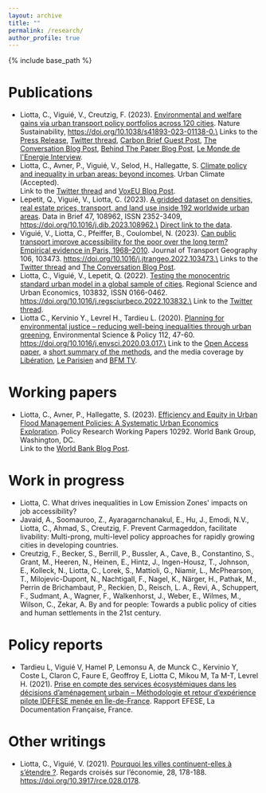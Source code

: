 ```yaml
---
layout: archive
title: ""
permalink: /research/
author_profile: true
---
```


{% include base_path %}

# Publications
* Liotta, C., Viguié, V., Creutzig, F. (2023). [Environmental and welfare gains via urban transport policy portfolios across 120 cities](https://www.nature.com/articles/s41893-023-01138-0). Nature Sustainability, https://doi.org/10.1038/s41893-023-01138-0.\
Links to the [Press Release](https://www.mcc-berlin.net/en/news/information/information-detail/article/a-good-fifth-reduction-in-climate-gases-from-urban-traffic-in-15-years.html), [Twitter thread](https://twitter.com/CharlotteLiotta/status/1663909753741869056), [Carbon Brief Guest Post](https://www.carbonbrief.org/guest-post-how-120-of-the-worlds-major-cities-could-cut-transport-co2-by-22/), [The Conversation Blog Post](https://theconversation.com/ameliorer-la-qualite-de-vie-urbaine-en-reduisant-les-emissions-de-gaz-a-effet-de-serre-cest-possible-208249), [Behind The Paper Blog Post](https://sustainabilitycommunity.springernature.com/posts/how-city-specific-policies-can-drive-sustainable-urban-transport), [Le Monde de l'Energie Interview](https://www.lemondedelenergie.com/transport-urbain-seul-correspond-environ-8-emissions-totales-mondiales-ges/2023/10/26/).
* Liotta, C., Avner, P., Viguié, V., Selod, H., Hallegatte, S. [Climate policy and inequality in urban areas: beyond incomes](https://openknowledge.worldbank.org/handle/10986/38040). Urban Climate (Accepted).\
Link to the [Twitter thread](https://twitter.com/hallegatte/status/1572244403292438529) and [VoxEU Blog Post](https://cepr.org/voxeu/columns/inequalities-urban-climate-policies-spatial-perspective).
* Lepetit, Q., Viguié, V., Liotta, C. (2023). [A gridded dataset on densities, real estate prices, transport, and land use inside 192 worldwide urban areas](https://doi.org/10.1016/j.dib.2023.108962). Data in Brief 47, 108962, ISSN 2352-3409, https://doi.org/10.1016/j.dib.2023.108962.\
[Direct link to the data](https://zenodo.org/record/7086267).
* Viguié, V., Liotta, C., Pfeiffer, B., Coulombel, N. (2023). [Can public transport improve accessibility for the poor over the long term? Empirical evidence in Paris, 1968–2010](https://doi.org/10.1016/j.jtrangeo.2022.103473). Journal of Transport Geography 106, 103473. https://doi.org/10.1016/j.jtrangeo.2022.103473.\
Links to the [Twitter thread](https://twitter.com/CharlotteLiotta/status/1611027241063911425) and [The Conversation Blog Post](https://theconversation.com/developper-le-reseau-de-transports-en-commun-beneficie-t-il-vraiment-aux-plus-pauvres-198261).
* Liotta, C., Viguié, V., Lepetit, Q. (2022). [Testing the monocentric standard urban model in a global sample of cities]( https://doi.org/10.1016/j.regsciurbeco.2022.103832). Regional Science and Urban Economics, 103832, ISSN 0166-0462. https://doi.org/10.1016/j.regsciurbeco.2022.103832.\
Link to the [Twitter thread](https://twitter.com/CharlotteLiotta/status/1564195282438455298).
* Liotta C., Kervinio Y., Levrel H., Tardieu L. (2020). [Planning for environmental justice – reducing well-being inequalities through urban greening](https://doi.org/10.1016/j.envsci.2020.03.017), Environmental Science & Policy 112, 47-60. https://doi.org/10.1016/j.envsci.2020.03.017.\
Link to the [Open Access paper](https://enpc.hal.science/hal-02883575), a [short summary of the methods](https://idefese.files.wordpress.com/2020/01/note_inegalites-1.pdf), and the media coverage by [Libération](https://www.liberation.fr/terre/2020/11/17/acces-a-la-nature-le-probleme-est-plus-important-pour-les-populations-qui-cumulent-les-inegalites_1805870/), [Le Parisien](https://www.leparisien.fr/seine-saint-denis-93/en-ile-de-france-des-milliers-d-habitants-n-ont-pas-d-acces-a-la-nature-a-moins-d-1-km-de-chez-eux-15-11-2020-8408465.php) and [BFM TV](https://www.bfmtv.com/paris/88-000-franciliens-n-ont-pas-d-espace-vert-a-moins-d-un-kilometre-de-chez-eux_AV-202011190235.html).

# Working papers

* Liotta, C., Avner, P., Hallegatte, S. (2023). [Efficiency and Equity in Urban Flood Management Policies: A Systematic Urban Economics Exploration](https://documents1.worldbank.org/curated/en/099527102062332327/pdf/IDU0e0eee23a036c7040f20898009edeafa81b36.pdf). Policy Research Working Papers 10292. World Bank Group, Washington, DC.\
Link to the [World Bank Blog Post](https://blogs.worldbank.org/developmenttalk/efficiency-and-equity-urban-flood-management-policies-systematic-urban-economics).

# Work in progress

* Liotta, C. What drives inequalities in Low Emission Zones' impacts on job accessibility?
* Javaid, A., Soomauroo, Z., Ayaragarnchanakul, E., Hu, J., Emodi, N.V., Liotta, C., Ahmad, S., Creutzig, F. Prevent Carmageddon, facilitate livability: Multi-prong, multi-level policy approaches for rapidly growing cities in developing countries.
* Creutzig, F., Becker, S., Berrill, P., Bussler, A., Cave, B., Constantino, S., Grant, M., Heeren, N., Heinen, E., Hintz, J., Ingen-Housz, T., Johnson, E., Kolleck, N., Liotta, C., Lorek, S., Mattioli, G., Niamir, L., McPhearson, T., Milojevic-Dupont, N., Nachtigall, F., Nagel, K., Närger, H., Pathak, M., Perrin de Brichambaut, P., Reckien, D., Reisch, L. A., Revi, A., Schuppert, F., Sudmant, A., Wagner, F., Walkenhorst, J., Weber, E., Wilmes, M., Wilson, C., Zekar, A. By and for people: Towards a public policy of cities and human settlements in the 21st century.

# Policy reports
* Tardieu L, Viguié V, Hamel P, Lemonsu A, de Munck C., Kervinio Y, Coste L, Claron C, Faure E, Geoffroy E, Liotta C, Mikou M, Ta M-T, Levrel H. (2021). [Prise en compte des services écosystémiques dans les décisions d’aménagement urbain – Méthodologie et retour d’expérience pilote IDEFESE menée en Île-de-France](https://www.ecologie.gouv.fr/sites/default/files/Efese_M%C3%A9thodologie_retour_exp%C3%A9rience_projet_IDEFESE.pdf). Rapport EFESE, La Documentation Française, France.

# Other writings

* Liotta, C., Viguié, V. (2021). [Pourquoi les villes continuent-elles à s’étendre ?](https://doi.org/10.3917/rce.028.0178). Regards croisés sur l’économie, 28, 178-188. https://doi.org/10.3917/rce.028.0178.

